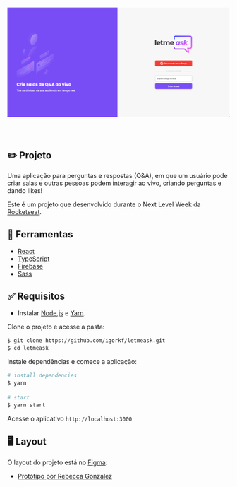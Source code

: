 <h1 align="center">
    <img alt="Letmeask" title="Letmeask" src="index.png" />
</h1>

<br>

## ✏️ Projeto

Uma aplicação para perguntas e respostas (Q&A), em que um usuário pode criar salas e outras pessoas podem interagir ao vivo, criando perguntas e dando likes!    
    
Este é um projeto que desenvolvido durante o Next Level Week da [Rocketseat](https://rocketseat.com.br/).

## 🔧 Ferramentas

- [React](https://reactjs.org)
- [TypeScript](https://www.typescriptlang.org/)
- [Firebase](https://firebase.google.com/)
- [Sass](https://sass-lang.com/)

## ✅ Requisitos

- Instalar [Node.js](https://nodejs.org/en/download/) e [Yarn](https://yarnpkg.com/).

Clone o projeto e acesse a pasta:  
```bash
$ git clone https://github.com/igorkf/letmeask.git
$ cd letmeask
```

Instale dependências e comece a aplicação:
```bash
# install dependencies
$ yarn

# start
$ yarn start
```
Acesse o aplicativo `http://localhost:3000`

## 🖥️ Layout

O layout do projeto está no [Figma](http://figma.com/):

- [Protótipo por Rebecca Gonzalez](https://www.figma.com/file/rgNLDQE5dlwJriJTB8tn11/Letmeask) 

